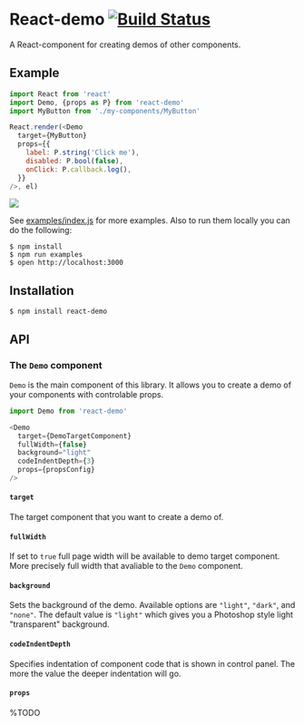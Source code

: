 # React-demo [![Build Status](https://travis-ci.org/rpominov/react-demo.svg?branch=master)](https://travis-ci.org/rpominov/react-demo)

A React-component for creating demos of other components.


## Example

```js
import React from 'react'
import Demo, {props as P} from 'react-demo'
import MyButton from './my-components/MyButton'

React.render(<Demo
  target={MyButton}
  props={{
    label: P.string('Click me'),
    disabled: P.bool(false),
    onClick: P.callback.log(),
  }}
/>, el)
```

![](http://g.recordit.co/IgZ2E9IUTm.gif)

See [examples/index.js](https://github.com/rpominov/react-demo/blob/master/examples/index.js)
for more examples. Also to run them locally you can do the following:

```
$ npm install
$ npm run examples
$ open http://localhost:3000
```


## Installation

```
$ npm install react-demo
```


## API

### The `Demo` component

`Demo` is the main component of this library. It allows you to create a demo
of your components with controlable props.

```js
import Demo from 'react-demo'

<Demo
  target={DemoTargetComponent}
  fullWidth={false}
  background="light"
  codeIndentDepth={3}
  props={propsConfig}
/>
```

#### `target`

The target component that you want to create a demo of.

#### `fullWidth`

If set to `true` full page width will be available to demo target component.
More precisely full width that avaliable to the `Demo` component.

#### `background`

Sets the background of the demo. Available options are `"light"`, `"dark"`, and `"none"`.
The default value is `"light"` which gives you a Photoshop style light "transparent" background.

#### `codeIndentDepth`

Specifies indentation of component code that is shown in control panel.
The more the value the deeper indentation will go.

#### `props`

%TODO

